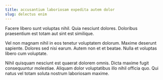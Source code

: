 ```yaml
---
title: accusantium laboriosam expedita autem dolor
slug: delectus enim
---
```


Facere libero sunt voluptas nihil. Quia nesciunt dolores. Doloribus praesentium est totam aut sint est similique.

Vel non magnam nihil in eos tenetur voluptatem dolorum. Maxime deserunt sapiente. Dolores sed nisi earum. Autem non et et beatae. Nulla et voluptas libero cum voluptate.

Nihil quisquam nesciunt est quaerat dolorem omnis. Dicta maxime fugit consequuntur molestiae. Aliquam dolor voluptatibus illo nihil officia quo. Qui natus vel totam soluta nostrum laboriosam maxime.
